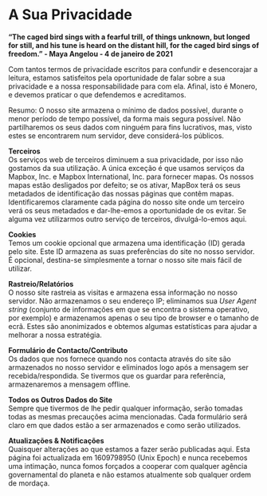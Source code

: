 # A Sua Privacidade

**“The caged bird sings with a fearful trill, of things unknown, but longed for still, and his tune is heard on the distant hill, for the caged bird sings of freedom.” - Maya Angelou - 4 de janeiro de 2021**

Com tantos termos de privacidade escritos para confundir e desencorajar a leitura, estamos satisfeitos pela oportunidade de falar sobre a sua privacidade e a nossa responsabilidade para com ela. Afinal, isto é Monero, e devemos praticar o que defendemos e acreditamos.

Resumo: O nosso site armazena o mínimo de dados possível, durante o menor período de tempo possível, da forma mais segura possível. Não partilharemos os seus dados com ninguém para fins lucrativos, mas, visto estes se encontrarem num servidor, deve considerá-los públicos.

**Terceiros**  
Os serviços web de terceiros diminuem a sua privacidade, por isso não gostamos da sua utilização. A única exceção é que usamos serviços da Mapbox, Inc. e Mapbox International, Inc. para fornecer mapas. Os nossos mapas estão desligados por defeito; se os ativar, MapBox terá os seus metadados de identificação das nossas páginas que contêm mapas. Identificaremos claramente cada página do nosso site onde um terceiro verá os seus metadados e dar-lhe-emos a oportunidade de os evitar. Se alguma vez utilizarmos outro serviço de terceiros, divulgá-lo-emos aqui.

**Cookies**  
Temos um cookie opcional que armazena uma identificação (ID) gerada pelo site. Este ID armazena as suas preferências do site no nosso servidor. É opcional, destina-se simplesmente a tornar o nosso site mais fácil de utilizar.

**Rastreio/Relatórios**  
O nosso site rastreia as visitas e armazena essa informação no nosso servidor. Não armazenamos o seu endereço IP; eliminamos sua <em>User Agent string</em> (conjunto de informações em que se encontra o sistema operativo, por exemplo) e armazenamos apenas o seu tipo de browser e o tamanho de ecrã. Estes são anonimizados e obtemos algumas estatísticas para ajudar a melhorar a nossa estratégia.

**Formulário de Contacto/Contributo**  
Os dados que nos fornece quando nos contacta através do site são armazenados no nosso servidor e eliminados logo após a mensagem ser recebida/respondida. Se tivermos que os guardar para referência, armazenaremos a mensagem offline.

**Todos os Outros Dados do Site**  
Sempre que tivermos de lhe pedir qualquer informação, serão tomadas todas as mesmas precauções acima mencionadas. Cada formulário será claro em que dados estão a ser armazenados e como serão utilizados.

**Atualizações & Notificações**  
Quaisquer alterações ao que estamos a fazer serão publicadas aqui. Esta página foi actualizada em 1609798950 (Unix Epoch) e nunca recebemos uma intimação, nunca fomos forçados a cooperar com qualquer agência governamental do planeta e não estamos atualmente sob qualquer ordem de mordaça.
